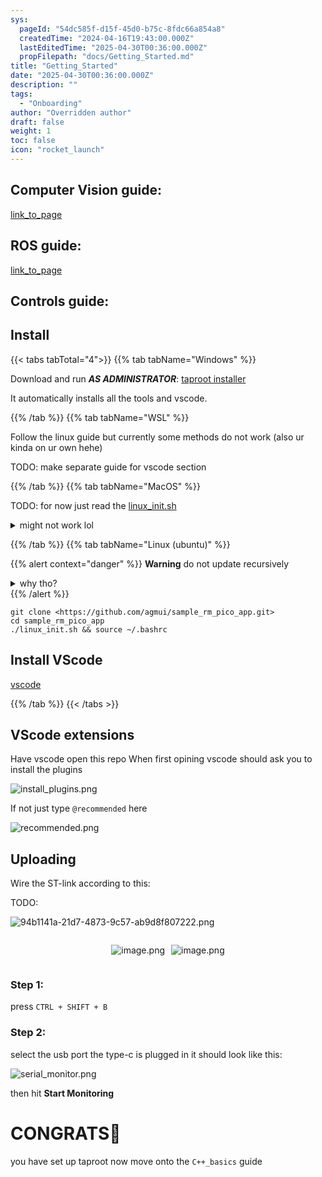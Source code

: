```yaml
---
sys:
  pageId: "54dc585f-d15f-45d0-b75c-8fdc66a854a8"
  createdTime: "2024-04-16T19:43:00.000Z"
  lastEditedTime: "2025-04-30T00:36:00.000Z"
  propFilepath: "docs/Getting_Started.md"
title: "Getting_Started"
date: "2025-04-30T00:36:00.000Z"
description: ""
tags:
  - "Onboarding"
author: "Overridden author"
draft: false
weight: 1
toc: false
icon: "rocket_launch"
---
```


## Computer Vision guide:

[link_to_page](86d45bc0-388b-4d26-8848-44f255f73d0e)

## ROS guide:

[link_to_page](3c76c1de-ec8f-46d6-8b0a-294005edc2d5)

## Controls guide:

## Install

{{< tabs tabTotal="4">}}
{{% tab tabName="Windows" %}}

Download and run _**AS ADMINISTRATOR**_: [taproot installer](https://github.com/Thornbots/TeachingFreshies/releases/tag/1.0)

It automatically installs all the tools and vscode.

{{% /tab %}}
{{% tab tabName="WSL" %}}

Follow the linux guide but currently some methods do not work (also ur kinda on ur own hehe)

TODO: make separate guide for vscode section

{{% /tab %}}
{{% tab tabName="MacOS" %}}

TODO: for now just read the [linux_init.sh](https://github.com/agmui/sample_rm_pico_app/blob/main/linux_init.sh)

<details>
<summary>might not work lol</summary>

`brew install libusb pkg-config`

Next install: [vscode](https://code.visualstudio.com/Download)

</details>

{{% /tab %}}
{{% tab tabName="Linux (ubuntu)" %}}

{{% alert context="danger" %}}
**Warning** do not update recursively
<details>
<summary>why tho?</summary>
There are some submodules that may go on for a while (like tinyusb) and I highly
recommend you don't need to get them.
If you want to see what submodules I update just look in `linux_init.sh`
</details>
{{% /alert %}}

```shell
git clone <https://github.com/agmui/sample_rm_pico_app.git>
cd sample_rm_pico_app
./linux_init.sh && source ~/.bashrc
```

## Install VScode

[vscode](https://code.visualstudio.com/Download)

{{% /tab %}}
{{< /tabs >}}

## VScode extensions

Have vscode open this repo
When first opining vscode should ask you to install the plugins

![install_plugins.png](https://prod-files-secure.s3.us-west-2.amazonaws.com/d518164a-d88e-44d1-a4ee-3adb3bd8bce0/89bd30f0-1825-4e77-867b-0a41ce370880/install_plugins.png?X-Amz-Algorithm=AWS4-HMAC-SHA256&X-Amz-Content-Sha256=UNSIGNED-PAYLOAD&X-Amz-Credential=ASIAZI2LB4664FWOQY6V%2F20250525%2Fus-west-2%2Fs3%2Faws4_request&X-Amz-Date=20250525T170146Z&X-Amz-Expires=3600&X-Amz-Security-Token=IQoJb3JpZ2luX2VjEGgaCXVzLXdlc3QtMiJGMEQCICwY2WudVCBMX%2BXUxdcTgFZEijeXnHBsDtxOLngYh5JgAiBEyc7YgWjYmLHc5DeDlxI%2BBUCDd6nLP1l33sAlvIKJXyr%2FAwgxEAAaDDYzNzQyMzE4MzgwNSIMPn%2FxGPCxypVTiERbKtwDjPP8pzLSgpawKLlKIY2TC0xyzBb6K3NI%2F45n9bFA%2BjAClEm2P7Fui3UuBh4o3j8QIhFTkjOT1WyTtQVRIZkStanCW9WmpMjnmI3ABa8dUbzJh0%2BtxPd6xKoJvhM8RZwLfPmD%2BszBCMS1fPen9IZUYyCss295igWvq2hPB0SYSENNk6WqFoeAr%2BCZMRTcJnbErSjoSh64M2SOK0Vb9MFwO2LgbP5p2NvvGKSqsz7OC%2BR9xTn0umL7Am1MlRuByH7%2BcfpYcJRK2O3lpKKKU68IrjCdZGPI1oJ31XosUclj62IWmqxT1IcUl2QOpLCbjew5wAznRrLso5fuMap6reEQCBVVocrSMb6Vcgkoy%2Bl26%2BTzlVqtHNpwXYlxFMUEbk66CSyq4sBYA3ccH%2FFI4HTtzjPHl2Xatt6bKeFK4Cy8%2FxAF643LLMnmEk%2Frve0zIhCrbKkTlweCzuhQ8QZUAFiX2AWawv%2B8QjaxINix378znV3Ajsqhiw5gj6pdFmQFt2%2BnVCF69LIubzowvRiCWxFS5xnXlnROOgXeS18f5i1ChjESL1IlHReVWI81N3o0zTUwdISFC4awo2pwnasb7sUla2WtezaJ%2FUUrgu0OsGv1aoxMq7Jw7KwXgn2HwQwwlP%2FMwQY6pgGTeAk2ZTa7zFgGGSyy0ML5eEbQoYzK4n8QBqgGhb7CzRF2M24VatAbMOgPQszRTAkSKV3I7I2RoKdfjrB1mYB0YYlJndlkMWM4UnYFsEIJGJXpa73e3LioW1xe8JEQ3I9WZ0wv9i5UGSaTBhi94Q1QFqZrv87HCU%2FWtlGp1l9U6B%2FURnwWwVgBXazfa7aopQzuR0Hg%2F7l0l23z2OGZ8MWZUXVl6f0J&X-Amz-Signature=5ee442a0686316fc38edc9fd9a60f4a44a17f2cdfcc124a52c31bfb453f8204e&X-Amz-SignedHeaders=host&x-id=GetObject)

If not just type `@recommended` here  

![recommended.png](https://prod-files-secure.s3.us-west-2.amazonaws.com/d518164a-d88e-44d1-a4ee-3adb3bd8bce0/61e661e9-5d85-4dfc-be0d-8d2097a5e793/recommended.png?X-Amz-Algorithm=AWS4-HMAC-SHA256&X-Amz-Content-Sha256=UNSIGNED-PAYLOAD&X-Amz-Credential=ASIAZI2LB4664FWOQY6V%2F20250525%2Fus-west-2%2Fs3%2Faws4_request&X-Amz-Date=20250525T170146Z&X-Amz-Expires=3600&X-Amz-Security-Token=IQoJb3JpZ2luX2VjEGgaCXVzLXdlc3QtMiJGMEQCICwY2WudVCBMX%2BXUxdcTgFZEijeXnHBsDtxOLngYh5JgAiBEyc7YgWjYmLHc5DeDlxI%2BBUCDd6nLP1l33sAlvIKJXyr%2FAwgxEAAaDDYzNzQyMzE4MzgwNSIMPn%2FxGPCxypVTiERbKtwDjPP8pzLSgpawKLlKIY2TC0xyzBb6K3NI%2F45n9bFA%2BjAClEm2P7Fui3UuBh4o3j8QIhFTkjOT1WyTtQVRIZkStanCW9WmpMjnmI3ABa8dUbzJh0%2BtxPd6xKoJvhM8RZwLfPmD%2BszBCMS1fPen9IZUYyCss295igWvq2hPB0SYSENNk6WqFoeAr%2BCZMRTcJnbErSjoSh64M2SOK0Vb9MFwO2LgbP5p2NvvGKSqsz7OC%2BR9xTn0umL7Am1MlRuByH7%2BcfpYcJRK2O3lpKKKU68IrjCdZGPI1oJ31XosUclj62IWmqxT1IcUl2QOpLCbjew5wAznRrLso5fuMap6reEQCBVVocrSMb6Vcgkoy%2Bl26%2BTzlVqtHNpwXYlxFMUEbk66CSyq4sBYA3ccH%2FFI4HTtzjPHl2Xatt6bKeFK4Cy8%2FxAF643LLMnmEk%2Frve0zIhCrbKkTlweCzuhQ8QZUAFiX2AWawv%2B8QjaxINix378znV3Ajsqhiw5gj6pdFmQFt2%2BnVCF69LIubzowvRiCWxFS5xnXlnROOgXeS18f5i1ChjESL1IlHReVWI81N3o0zTUwdISFC4awo2pwnasb7sUla2WtezaJ%2FUUrgu0OsGv1aoxMq7Jw7KwXgn2HwQwwlP%2FMwQY6pgGTeAk2ZTa7zFgGGSyy0ML5eEbQoYzK4n8QBqgGhb7CzRF2M24VatAbMOgPQszRTAkSKV3I7I2RoKdfjrB1mYB0YYlJndlkMWM4UnYFsEIJGJXpa73e3LioW1xe8JEQ3I9WZ0wv9i5UGSaTBhi94Q1QFqZrv87HCU%2FWtlGp1l9U6B%2FURnwWwVgBXazfa7aopQzuR0Hg%2F7l0l23z2OGZ8MWZUXVl6f0J&X-Amz-Signature=8efd94ed61ae5c7888f263ebe96f976428b06ebd64307f0711c44dcfa19ba895&X-Amz-SignedHeaders=host&x-id=GetObject)

## Uploading

Wire the ST-link according to this:

TODO:

![94b1141a-21d7-4873-9c57-ab9d8f807222.png](https://prod-files-secure.s3.us-west-2.amazonaws.com/d518164a-d88e-44d1-a4ee-3adb3bd8bce0/e5fad17d-ab82-4300-9f4c-505ab4b1202c/94b1141a-21d7-4873-9c57-ab9d8f807222.png?X-Amz-Algorithm=AWS4-HMAC-SHA256&X-Amz-Content-Sha256=UNSIGNED-PAYLOAD&X-Amz-Credential=ASIAZI2LB4664FWOQY6V%2F20250525%2Fus-west-2%2Fs3%2Faws4_request&X-Amz-Date=20250525T170146Z&X-Amz-Expires=3600&X-Amz-Security-Token=IQoJb3JpZ2luX2VjEGgaCXVzLXdlc3QtMiJGMEQCICwY2WudVCBMX%2BXUxdcTgFZEijeXnHBsDtxOLngYh5JgAiBEyc7YgWjYmLHc5DeDlxI%2BBUCDd6nLP1l33sAlvIKJXyr%2FAwgxEAAaDDYzNzQyMzE4MzgwNSIMPn%2FxGPCxypVTiERbKtwDjPP8pzLSgpawKLlKIY2TC0xyzBb6K3NI%2F45n9bFA%2BjAClEm2P7Fui3UuBh4o3j8QIhFTkjOT1WyTtQVRIZkStanCW9WmpMjnmI3ABa8dUbzJh0%2BtxPd6xKoJvhM8RZwLfPmD%2BszBCMS1fPen9IZUYyCss295igWvq2hPB0SYSENNk6WqFoeAr%2BCZMRTcJnbErSjoSh64M2SOK0Vb9MFwO2LgbP5p2NvvGKSqsz7OC%2BR9xTn0umL7Am1MlRuByH7%2BcfpYcJRK2O3lpKKKU68IrjCdZGPI1oJ31XosUclj62IWmqxT1IcUl2QOpLCbjew5wAznRrLso5fuMap6reEQCBVVocrSMb6Vcgkoy%2Bl26%2BTzlVqtHNpwXYlxFMUEbk66CSyq4sBYA3ccH%2FFI4HTtzjPHl2Xatt6bKeFK4Cy8%2FxAF643LLMnmEk%2Frve0zIhCrbKkTlweCzuhQ8QZUAFiX2AWawv%2B8QjaxINix378znV3Ajsqhiw5gj6pdFmQFt2%2BnVCF69LIubzowvRiCWxFS5xnXlnROOgXeS18f5i1ChjESL1IlHReVWI81N3o0zTUwdISFC4awo2pwnasb7sUla2WtezaJ%2FUUrgu0OsGv1aoxMq7Jw7KwXgn2HwQwwlP%2FMwQY6pgGTeAk2ZTa7zFgGGSyy0ML5eEbQoYzK4n8QBqgGhb7CzRF2M24VatAbMOgPQszRTAkSKV3I7I2RoKdfjrB1mYB0YYlJndlkMWM4UnYFsEIJGJXpa73e3LioW1xe8JEQ3I9WZ0wv9i5UGSaTBhi94Q1QFqZrv87HCU%2FWtlGp1l9U6B%2FURnwWwVgBXazfa7aopQzuR0Hg%2F7l0l23z2OGZ8MWZUXVl6f0J&X-Amz-Signature=7d07517dcedd2a362671301523e1d4001c890f8a4a2d7179a79b0b0b84a7b1e5&X-Amz-SignedHeaders=host&x-id=GetObject)

<div style="display: flex;flex-direction: row; column-gap:10px; max-width: 630px;justify-content: center;">
<div>

![image.png](https://prod-files-secure.s3.us-west-2.amazonaws.com/d518164a-d88e-44d1-a4ee-3adb3bd8bce0/210ecb78-1116-4d7b-b9b7-2292f66fa2c2/image.png?X-Amz-Algorithm=AWS4-HMAC-SHA256&X-Amz-Content-Sha256=UNSIGNED-PAYLOAD&X-Amz-Credential=ASIAZI2LB466RAY744YV%2F20250525%2Fus-west-2%2Fs3%2Faws4_request&X-Amz-Date=20250525T170151Z&X-Amz-Expires=3600&X-Amz-Security-Token=IQoJb3JpZ2luX2VjEGgaCXVzLXdlc3QtMiJGMEQCIHldMuGEjnNlZpsRxIZjKVULivl9hRH0CB9jk5EGJSMOAiA0K6R6pBvyg%2BZVfgFmbmqdyjZ5jsz9nBHOj8zf0Yh5gyr%2FAwgxEAAaDDYzNzQyMzE4MzgwNSIMgViCAS%2BgKmt0r%2BqbKtwDQYHQybuotOnHe6TGCiBcOpgLTP7xESC1xd9YV3a82u1ByiFIfxZ8F09uNSyzvG6Yp1jaqFQ4%2FEK6mP7kohDyFup3Zt7W3RVcSb8oCtJPDgVAF9JeWTJ8%2F9Mzd4gUXzFSeQuQgcjoQ5Z8IjIl2xX6K389p8dDFXuteQpdluuOL1pEVw22U4R7W1%2BfnZqvrUBfuqR4rhXlVg%2FfTlTiCGY6AqOHG0VqIW0o5Bq7jN3pvY8OWetPA%2F28ti8tOVp%2B%2BIv5rJfIDM%2FipFAE5a4363La9xe9c%2BmD%2Bg4qUxJnUf1sF%2Fapnb0OH20P%2Bjsjc77n8ChIeJ19d3fKlXnML6qYtOAHAO4m23EwZeKsejb82u2fdxTZdc3UyHk6L5BLTXORdPKQO8f3z4BaVTH0nHnW1bOVw1rY%2BdjI%2BGsanIy9S3NQd2ljxn8WRfIk2CeI15Qn6EOJPLHc8MQldkQzhi2WeOT8w4nQyV5cfXhOymngGcg%2Bg5oyoBaLIfFgZsYKcUyZHztJ9UmtLEE0H9XY0lpf0mzT4YJvu%2FZKE40jX%2FayGOtb%2B3GlfCtSjEanU2WI6XJV1u7oDpmK4zSTA%2BJOCbGKBKNx61UR5Qj%2FLAGMNzqpbE7bCXw67dJ6%2BAt17TMRdHkw7P7MwQY6pgHcRhf5dSTQ0znqjGXQb4LUyqHJ2GhhoWYxhZ5yLADKwTF36bSqfPYEul88zvJ45nT7%2F3UMD%2FVvPJgCXpNCsbf95gdzR5IGYBSQo2MotPdUTjWkl8scMMrZd3kFvoERZC%2BhCkxO0tP73tLBnvn4aWqNuvqEqVCCVRSL0QF1cg7hVx7uPMkDsusnIDeQ%2BmWLRGJfFlurQSfblafv48yGtKDtG6ovPbm%2B&X-Amz-Signature=76006c09b10547f49214f8944d503ff4c4046971dc628bb04d3ffd602f9ef341&X-Amz-SignedHeaders=host&x-id=GetObject)

</div>
<div>

![image.png](https://prod-files-secure.s3.us-west-2.amazonaws.com/d518164a-d88e-44d1-a4ee-3adb3bd8bce0/33a0fd0f-8ca6-4a86-8e09-26e95ded1fff/image.png?X-Amz-Algorithm=AWS4-HMAC-SHA256&X-Amz-Content-Sha256=UNSIGNED-PAYLOAD&X-Amz-Credential=ASIAZI2LB466VYLDHB76%2F20250525%2Fus-west-2%2Fs3%2Faws4_request&X-Amz-Date=20250525T170151Z&X-Amz-Expires=3600&X-Amz-Security-Token=IQoJb3JpZ2luX2VjEGgaCXVzLXdlc3QtMiJHMEUCIQDMmhBuZ4%2FYuujTxtmBXOjzFTkyeSxu6g1V12Va1dqKRAIgKTkXb9kS7BWTaJT3BUkA%2FUybgXAilMHN1gaBmaP3AOgq%2FwMIMRAAGgw2Mzc0MjMxODM4MDUiDCLjL5YJBx%2BI%2FrooGircA1pBLYbUByRZlGCW%2B%2FaF4EpZz6prb%2FjifM6pmPqFMiMd%2BXnOhyCVFDYHHNTV6XbUOJidLm9XmTdyhEoADZaHULmBnKIIdbtKOZxK6nKjEsP6%2FLc%2BNShNeFaV3dcw7hzt2YrMEjhVY52XIyc8vb8gxjwX1%2BiHQSQsIXdxn%2FXo2zbJitbwBu6DYTZVK8DNoV1fHKnr9TPRhYq4vKZWVliuGfm8%2FZKyqJLa6SSzagR4R1oLJpWTvb6fYdukznVoIW%2F8bkwH%2F%2FcTLUjgPVKcAwmRt3JWG2qGF%2FUQ5Pdvd5qYZNcrO55pe0JCdINXnE63dlkvxW0K%2Fhkx8DYXZGRPY8Jez0OfCQ3i2BWgvVDKGGW3f7J5EPb%2BoMYByjecAP0IrvS%2BE6BktIjCHlAiM8RfdPwptKUgnHee%2FWoosdHcXhgF7qT9DkuWyXu69J1HK2QpfGi5RlrWP%2FZ2KuzFbCPAMrPSBK7v2hcL5N3z4CMZmx%2B8xYvt4WolnfI45nx7COrjBlRfH71LzSoBbt34ykkff4Y7DSWPxn24NDiLz9FpwjZBH8Xeb1kCLP4%2Fohh4OrZXBtMZYh2YBbgDyxidlXHpFeao0D5lC%2FkusxxVpfX%2BD4N6gaM6QGH30%2BqpX%2F%2BNWYfwMOL%2BzMEGOqUBzauL4ZUCkZPplC68IFS13bWbGuwYiTHAwOs%2FDsyfvr4O1cXMQJgOC1vN9gqHiYUqfUcekjjLlT%2BJ0lTZj4qVkJBmJRNKuRHegpW%2BTaqvS1i649J1cCxGIkT3hgSz9YJlpEf2TG0c%2BQ1EA3nKOcEYAqg4zYs%2BAgI1%2F%2F8AEBv6Gq%2FiQpbORnh%2BwDJSrhFDRggH5CCUPnzCbdr5GJAqYC1VuBPJGyU5&X-Amz-Signature=0252d1eeeaae47c21da168fff878ba7213d469b77bebee08045038489d3c3e59&X-Amz-SignedHeaders=host&x-id=GetObject)

</div>
</div>

### Step 1:

press `CTRL + SHIFT + B`

### Step 2:

select the usb port the type-c is plugged in it should look like this:

![serial_monitor.png](https://prod-files-secure.s3.us-west-2.amazonaws.com/d518164a-d88e-44d1-a4ee-3adb3bd8bce0/f03f4774-05d4-4393-b6a0-d5efb6d315ab/serial_monitor.png?X-Amz-Algorithm=AWS4-HMAC-SHA256&X-Amz-Content-Sha256=UNSIGNED-PAYLOAD&X-Amz-Credential=ASIAZI2LB4664FWOQY6V%2F20250525%2Fus-west-2%2Fs3%2Faws4_request&X-Amz-Date=20250525T170146Z&X-Amz-Expires=3600&X-Amz-Security-Token=IQoJb3JpZ2luX2VjEGgaCXVzLXdlc3QtMiJGMEQCICwY2WudVCBMX%2BXUxdcTgFZEijeXnHBsDtxOLngYh5JgAiBEyc7YgWjYmLHc5DeDlxI%2BBUCDd6nLP1l33sAlvIKJXyr%2FAwgxEAAaDDYzNzQyMzE4MzgwNSIMPn%2FxGPCxypVTiERbKtwDjPP8pzLSgpawKLlKIY2TC0xyzBb6K3NI%2F45n9bFA%2BjAClEm2P7Fui3UuBh4o3j8QIhFTkjOT1WyTtQVRIZkStanCW9WmpMjnmI3ABa8dUbzJh0%2BtxPd6xKoJvhM8RZwLfPmD%2BszBCMS1fPen9IZUYyCss295igWvq2hPB0SYSENNk6WqFoeAr%2BCZMRTcJnbErSjoSh64M2SOK0Vb9MFwO2LgbP5p2NvvGKSqsz7OC%2BR9xTn0umL7Am1MlRuByH7%2BcfpYcJRK2O3lpKKKU68IrjCdZGPI1oJ31XosUclj62IWmqxT1IcUl2QOpLCbjew5wAznRrLso5fuMap6reEQCBVVocrSMb6Vcgkoy%2Bl26%2BTzlVqtHNpwXYlxFMUEbk66CSyq4sBYA3ccH%2FFI4HTtzjPHl2Xatt6bKeFK4Cy8%2FxAF643LLMnmEk%2Frve0zIhCrbKkTlweCzuhQ8QZUAFiX2AWawv%2B8QjaxINix378znV3Ajsqhiw5gj6pdFmQFt2%2BnVCF69LIubzowvRiCWxFS5xnXlnROOgXeS18f5i1ChjESL1IlHReVWI81N3o0zTUwdISFC4awo2pwnasb7sUla2WtezaJ%2FUUrgu0OsGv1aoxMq7Jw7KwXgn2HwQwwlP%2FMwQY6pgGTeAk2ZTa7zFgGGSyy0ML5eEbQoYzK4n8QBqgGhb7CzRF2M24VatAbMOgPQszRTAkSKV3I7I2RoKdfjrB1mYB0YYlJndlkMWM4UnYFsEIJGJXpa73e3LioW1xe8JEQ3I9WZ0wv9i5UGSaTBhi94Q1QFqZrv87HCU%2FWtlGp1l9U6B%2FURnwWwVgBXazfa7aopQzuR0Hg%2F7l0l23z2OGZ8MWZUXVl6f0J&X-Amz-Signature=dde946b0504bb0700a610a3f01555535f6d2ed75dbea31511af3d8d6130e69ed&X-Amz-SignedHeaders=host&x-id=GetObject)

then hit **Start Monitoring**

# CONGRATS🎉

you have set up taproot now move onto the `C++_basics` guide
